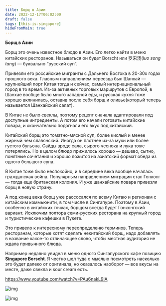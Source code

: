 ```yaml
---
title: Борщ в Азии
date: 2022-12-17T06:02:00
draft: false
tags: [this-is-singapore]
hideFromMain: true
---
```

**Борщ в Азии**

Борщ это очень известное блюдо в Азии. Его легко найти в меню китайских ресторанов. Называться он будет Borscht или 罗宋汤(*luo song tang*) — буквально “русский суп”.

Привезли его российские мигранты с Дальнего Востока в 20-30х годах прошлого века. Главным направлением переезда был Шанхай — крупнейший порт Китая тогда и сейчас, самый интернациональный город в то время. Из-за активных торговых маршрутов с Европой, в Шанхае вообще было много западной еды, и русская кухня тоже хорошо вклинилась, оставив после себя борщ и оливье(который теперь называется Шанхайский салат).

В Китае не было свеклы, поэтому рецепт сначала адаптировали под доступные ингредиенты. А потом его начали готовить китайские повара, и окончательно подогнали его вкус под китайский.

Китайский борщ это томатно-мясной суп, более кислый и менее жирный чем славянский. Иногда он плотнее из-за муки или более густого бульона. Сайды вроде сала, сырого чеснока и лука тоже потерялись. Но в целом блюдо прижилось хорошо — дешево, сытно, понятные сочетания и хорошо ложится на азиатский формат обеда из одного большого супа.

В Китае тоже было неспокойно, и в середине века вообще началась гражданская война. Популярным направлением миграции стал Гонконг — тогда еще британская колония. И  уже шанхайские повара привезли борщ в новую страну.

А под конец века борщ уже рассосался по всему Китаю и регионам с китайским коммьюнити, в том числе в Сингапуре. Поэтому в Азии, особенно в китайских точках, борщом всегда будет Гонконгский вариант. Исключим полтора семи-русских ресторана на крупный город и туристические кафешки в Пукете.

Это привело к интересному переопределеню терминов. Теперь ресторанам, которые хотят сделать некитайский борщ, надо добавлять в название какое-то отличающее слово, чтобы местная аудитория не ждала привычного блюда.

Например недавно увидел в меню одного Сингапурского кафе позицию **Singapore Borscht**. Я честно шел туда с мыслью посмотреть насколько это будет далеко от оригинала, но оказалось наоборот — все вкусы на месте, даже свекла и sour cream есть. 

https://www.youtube.com/watch?v=PAu6nakL9lA

![img](/images/this-is-singapore/photos/photo_169@17-12-2022_06-02-04.jpg#center)

![img](/images/this-is-singapore/photos/photo_170@17-12-2022_06-02-04.jpg#center)

